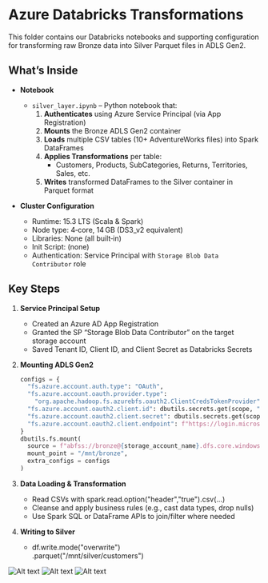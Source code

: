 # Azure Databricks Transformations

This folder contains our Databricks notebooks and supporting configuration for transforming raw Bronze data into Silver Parquet files in ADLS Gen2.

## What’s Inside

- **Notebook**
  - `silver_layer.ipynb` – Python notebook that:
    1. **Authenticates** using Azure Service Principal (via App Registration)  
    2. **Mounts** the Bronze ADLS Gen2 container  
    3. **Loads** multiple CSV tables (10+ AdventureWorks files) into Spark DataFrames  
    4. **Applies Transformations** per table:
       - Customers, Products, SubCategories, Returns, Territories, Sales, etc.  
    5. **Writes** transformed DataFrames to the Silver container in Parquet format  

- **Cluster Configuration**
  - Runtime: 15.3 LTS (Scala & Spark)  
  - Node type: 4‑core, 14 GB (DS3_v2 equivalent)  
  - Libraries: None (all built‑in)  
  - Init Script: (none)  
  - Authentication: Service Principal with `Storage Blob Data Contributor` role  

## Key Steps

1. **Service Principal Setup**  
   - Created an Azure AD App Registration  
   - Granted the SP “Storage Blob Data Contributor” on the target storage account  
   - Saved Tenant ID, Client ID, and Client Secret as Databricks Secrets  

2. **Mounting ADLS Gen2**  
   ```python
   configs = {
     "fs.azure.account.auth.type": "OAuth",
     "fs.azure.account.oauth.provider.type":
       "org.apache.hadoop.fs.azurebfs.oauth2.ClientCredsTokenProvider",
     "fs.azure.account.oauth2.client.id": dbutils.secrets.get(scope, "client-id"),
     "fs.azure.account.oauth2.client.secret": dbutils.secrets.get(scope, "client-secret"),
     "fs.azure.account.oauth2.client.endpoint": f"https://login.microsoftonline.com/{dbutils.secrets.get(scope, 'tenant-id')}/oauth2/token"
   }
   dbutils.fs.mount(
     source = f"abfss://bronze@{storage_account_name}.dfs.core.windows.net/",
     mount_point = "/mnt/bronze",
     extra_configs = configs
   )
3. **Data Loading & Transformation**
   - Read CSVs with spark.read.option("header","true").csv(...)
   - Cleanse and apply business rules (e.g., cast data types, drop nulls)
   - Use Spark SQL or DataFrame APIs to join/filter where needed
  
4. **Writing to Silver**
   - df.write.mode("overwrite") \
  .parquet("/mnt/silver/customers")


![Alt text](https://github.com/pavankakarrot/end-to-end-azure-data-pipeline/blob/main/Screenshots/Transformations.png)
![Alt text](https://github.com/pavankakarrot/end-to-end-azure-data-pipeline/blob/main/Screenshots/Visualisation_1.png)
![Alt text](https://github.com/pavankakarrot/end-to-end-azure-data-pipeline/blob/main/Screenshots/Visulaisation_2.png)

